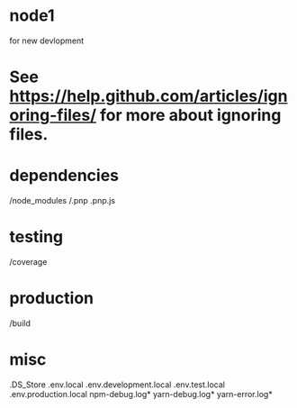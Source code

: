 # node1

for new devlopment

# See https://help.github.com/articles/ignoring-files/ for more about ignoring files.

# dependencies

/node_modules
/.pnp
.pnp.js

# testing

/coverage

# production

/build

# misc

.DS_Store
.env.local
.env.development.local
.env.test.local
.env.production.local
npm-debug.log*
yarn-debug.log*
yarn-error.log\*
